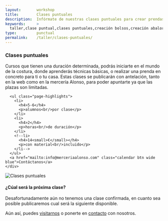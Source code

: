 ```yaml
---
layout:       workshop
title:        Clases puntuales
description:  Infórmate de nuestras clases puntuales para crear prendas, abalorios o complementos con estilo
keywords:     > 
  taller,clase puntual,clases puntuales,creación bolsos,creación abalorios,mercería,merceria,mercería alonso,merceria majadahonda,merceria madrid
type:         punctual
permalink:    /taller/clases-puntuales/
---
```


  <section class="page-item page-item-center">
    <div class="page-item-inner">
      <h3>Clases puntuales</h3>
      <p>Cursos que tienen una duración determinada, podrás iniciarte en el mundo de la costura, donde aprenderás técnicas básicas, o realizar una prenda en concreto para ti o tu casa.
Estas clases se publicarán con antelación, tanto en la web como en la mercería Alonso, para poder apuntarte ya que las plazas son limitadas.</p>

      <ul class="page-highlights">
        <li>
          <h4>5-6</h4>
          <p>alumnos<br/>por clase</p>
        </li>
        <li>
          <h4>2</h4>
          <p>horas<br/>de duración</p>
        </li>
        <!--li>
          <h4>14<small>€</small></h4>
          <p>con material<br/>incluido</p>
        </li-->
      </ul>
      <a href="mailto:info@merceriaalonso.com" class="calendar btn wide blue">Contáctanos</a>
    </div>
  </section>

  <section class="page-item page-item-odd">
    <div class="page-item-inner">
      <div class="page-align-left page-type-image">
        <img src="/img/workshop/punctual-classes.png" class="expanded" alt="Clases puntuales" title="Clases puntuales">
      </div>
      <div class="page-align-right page-type-content">
        <h4>¿Cúal será la próxima clase?</h4>
        <p>Desafortunadamente aún no tenemos una clase confirmada, en cuanto sea posible publicaremos cual será la siguiente disponible.</p>
        <p>Aún así, puedes <a class="blue" href="/localizacion/">visitarnos</a> o ponerte en <a href="/contacto/" class="blue">contacto</a> con nosotros.</p>
      </div>
    </div>
  </section>